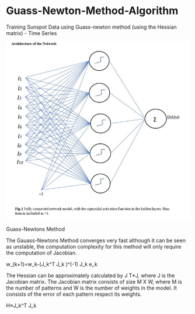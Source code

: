 # Guass-Newton-Method-Algorithm
Training Sunspot Data using Guass-newton method (using the Hessian matrix) - Time Series


![Screenshot](pic.JPG)


Guass-Newtons Method

The Gauass-Newtons Method converges very fast although it can be seen as unstable, the computation complexity for this method will only require the computation of Jacobian.

w_(k+1)=w_k-(J_k^T J_k )^(-1) J_k e_k


The Hessian can be approximately calculated by J T*J, where J is the Jacobian matrix. The Jacobian matrix consists of size M X W, where M  is the number of patterns and W is the number of weights in the model. It consists of the error of each pattern respect its weights. 

H≈J_k^T J_k

